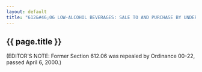 ```yaml
---
layout: default
title: "612&#46;06 LOW-ALCOHOL BEVERAGES: SALE TO AND PURCHASE BY UNDERAGE PERSONS PROHIBITED. (REPEALED)"
---
```


{{ page.title }}
----------------

(EDITOR'S NOTE: Former Section 612.06 was repealed by Ordinance 00-22, passed April 6, 2000.)